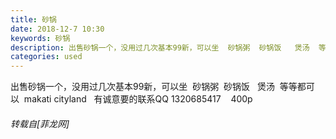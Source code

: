 ```yaml
---
title: 砂锅
date: 2018-12-7 10:30
keywords: 砂锅
description: 出售砂锅一个，没用过几次基本99新，可以坐  砂锅粥  砂锅饭   煲汤  等等都可以  makati cityland   有诚意要的联系QQ 1320685417    400p
categories: used
---
```

<td class="t_f" id="postmessage_2423619">

出售砂锅一个，没用过几次基本99新，可以坐  砂锅粥  砂锅饭   煲汤  等等都可以  makati cityland   有诚意要的联系QQ 1320685417    400p</td>
###### 转载自[菲龙网]